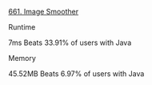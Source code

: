 [661. Image Smoother](https://leetcode.com/problems/image-smoother/)

Runtime 

7ms Beats 33.91% of users with Java

Memory 

45.52MB Beats 6.97% of users with Java
